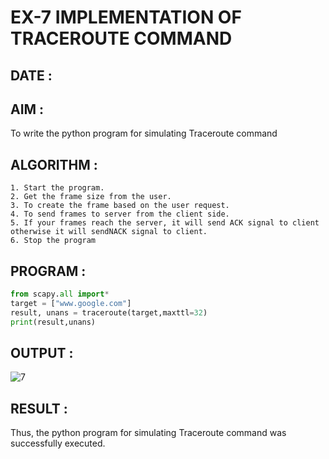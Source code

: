 # EX-7 IMPLEMENTATION OF TRACEROUTE COMMAND

## DATE : 

## AIM :
To write the python program for simulating Traceroute command


## ALGORITHM :
```
1. Start the program.
2. Get the frame size from the user.
3. To create the frame based on the user request.
4. To send frames to server from the client side.
5. If your frames reach the server, it will send ACK signal to client
otherwise it will sendNACK signal to client.
6. Stop the program
```
## PROGRAM :
```PYTHON 3
from scapy.all import*
target = ["www.google.com"]
result, unans = traceroute(target,maxttl=32)
print(result,unans)
```

## OUTPUT :


![7](https://github.com/JoshuaSamuel7/19CS406-EX-7/assets/118343296/0b16960d-9e6b-4d17-b957-a4dcbe5f42f7)


## RESULT :
Thus, the python program for simulating Traceroute command was successfully executed.
